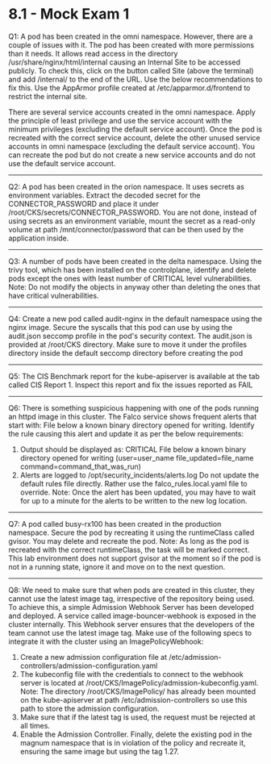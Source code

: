 # 8.1 - Mock Exam 1

Q1:
A pod has been created in the omni namespace. However, there are a couple of issues with
it.
The pod has been created with more permissions than it needs.
It allows read access in the directory /usr/share/nginx/html/internal causing an Internal Site
to be accessed publicly.
To check this, click on the button called Site (above the terminal) and add /internal/ to the
end of the URL.
Use the below recommendations to fix this.
Use the AppArmor profile created at /etc/apparmor.d/frontend to restrict the internal site.

There are several service accounts created in the omni namespace. Apply the principle of
least privilege and use the service account with the minimum privileges (excluding the
default service account).
Once the pod is recreated with the correct service account, delete the other unused service
accounts in omni namespace (excluding the default service account).
You can recreate the pod but do not create a new service accounts and do not use the
default service account.

---

Q2:
A pod has been created in the orion namespace. It uses secrets as environment variables.
Extract the decoded secret for the CONNECTOR_PASSWORD and place it under
/root/CKS/secrets/CONNECTOR_PASSWORD.
You are not done, instead of using secrets as an environment variable, mount the secret as
a read-only volume at path /mnt/connector/password that can be then used by the
application inside.

---

Q3:
A number of pods have been created in the delta namespace. Using the trivy tool,
which has been installed on the controlplane, identify and delete pods except the ones
with least number of CRITICAL level vulnerabilities.
Note: Do not modify the objects in anyway other than deleting the ones that have critical
vulnerabilities.

---

Q4:
Create a new pod called audit-nginx in the default namespace using the nginx image.
Secure the syscalls that this pod can use by using the audit.json seccomp profile in the
pod's security context.
The audit.json is provided at /root/CKS directory. Make sure to move it under the
profiles directory inside the default seccomp directory before creating the pod

---

Q5:
The CIS Benchmark report for the kube-apiserver is available at the tab called CIS
Report 1.
Inspect this report and fix the issues reported as FAIL

---

Q6:
There is something suspicious happening with one of the pods running an httpd image in
this cluster.
The Falco service shows frequent alerts that start with: File below a known binary
directory opened for writing.
Identify the rule causing this alert and update it as per the below requirements:
1. Output should be displayed as: CRITICAL File below a known binary
directory opened for writing (user=user_name
file_updated=file_name command=command_that_was_run)
2. Alerts are logged to /opt/security_incidents/alerts.log
Do not update the default rules file directly. Rather use the falco_rules.local.yaml
file to override.
Note: Once the alert has been updated, you may have to wait for up to a minute for the
alerts to be written to the new log location.

---

Q7:
A pod called busy-rx100 has been created in the production namespace. Secure the
pod by recreating it using the runtimeClass called gvisor. You may delete and recreate
the pod.
Note: As long as the pod is recreated with the correct runtimeClass, the task will be marked
correct. This lab environment does not support gvisor at the moment so if the pod is not in
a running state, ignore it and move on to the next question.

---

Q8:
We need to make sure that when pods are created in this cluster, they cannot use the
latest image tag, irrespective of the repository being used.
To achieve this, a simple Admission Webhook Server has been developed and deployed. A
service called image-bouncer-webhook is exposed in the cluster internally. This
Webhook server ensures that the developers of the team cannot use the latest image tag.
Make use of the following specs to integrate it with the cluster using an
ImagePolicyWebhook:
1. Create a new admission configuration file at
/etc/admission-controllers/admission-configuration.yaml
2. The kubeconfig file with the credentials to connect to the webhook server is
located at /root/CKS/ImagePolicy/admission-kubeconfig.yaml. Note: The
directory /root/CKS/ImagePolicy/ has already been mounted on the
kube-apiserver at path /etc/admission-controllers so use this path to
store the admission configuration.
3. Make sure that if the latest tag is used, the request must be rejected at all times.
4. Enable the Admission Controller.
Finally, delete the existing pod in the magnum namespace that is in violation of the policy
and recreate it, ensuring the same image but using the tag 1.27.
